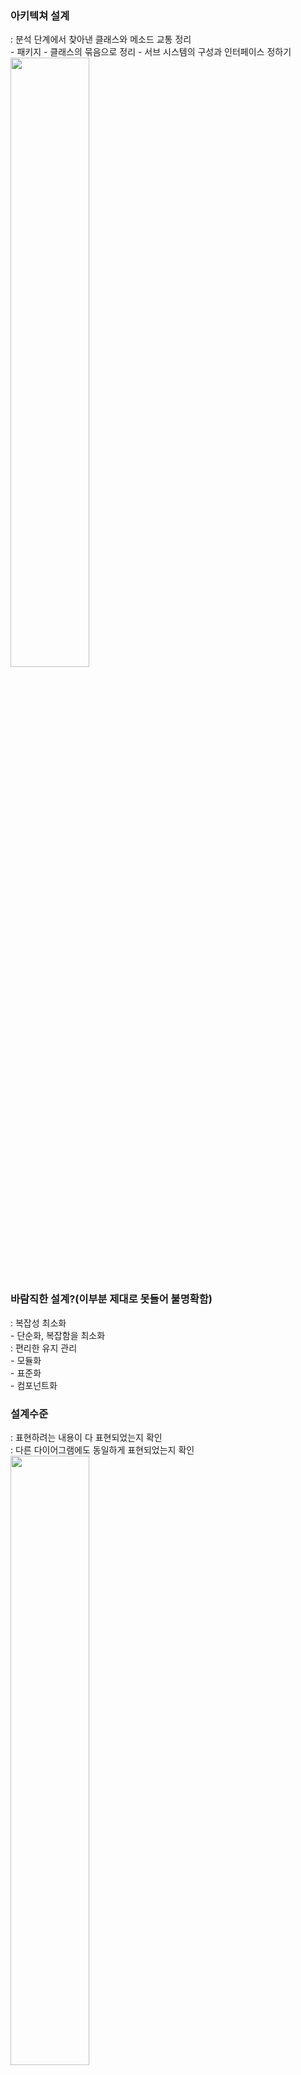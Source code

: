 ### 아키텍쳐 설계
: 분석 단계에서 찾아낸 클래스와 메소드 교통 정리  
    - 패키지 - 클래스의 묶음으로 정리
    - 서브 시스템의 구성과 인터페이스 정하기  
<img src="../image/아키텍쳐 설계.png" width = 50%>  

### 바람직한 설계?(이부분 제대로 못들어 불명확함)
: 복잡성 최소화  
    - 단순화, 복잡함을 최소화  
: 편리한 유지 관리  
    - 모듈화  
    - 표준화  
    - 컴포넌트화  
### 설계수준
: 표현하려는 내용이 다 표현되었는지 확인  
: 다른 다이어그램에도 동일하게 표현되었는지 확인  
<img src="../image/설계 수준.png" width = 50%>  

### 아키텍처 패턴
아키텍처 주요 스타일  
- 클라이언트 서버형  
- 계층형 
- 이벤트 기반 아키텍처
- MVC
- 파이프 필터
- 데이터 중심 아키텍처
- Peer-to-Peer 스타일 

### 설계목표
성능 목표  
신용도  
사용자 목표  
비용 목표  
유지보수 목표 


### 성능목표 신용도 사용자 목표 비용목포 유지보수 목표 각 정의(정의 뭔지 그대로 외우지말라? <<< 이런거 중간때 표내용 던져주고 주관식으로 나옴)
<img src= "../image/성능 목표.png" width = 100%>

<img src= "../image/비용 목표.png" width = 100%>

### 서브시스템?
응용 도메인의 복잡도를 줄이기 위하여 작은 부품인 클래스를 패키지로 그루핑하여 구조화  
설계 단계에서 솔루션을 포함하여 시스템을 분할 한 거   

### 아키텍처 유형
: 구조의 유형, 스타일  
: 시스템 분할, 전체적인 제어 흐름, 경계조건의 처리, 서브시스템 사이의 커뮤니케이션 프로토콜 유형  
: 애플리케이션, 플랫폼, 도메인에 따라 다른 유형이 적합  
: 일단 시스템이 개발된 뒤에는 잘못된 구조를 바로잡기가 쉽지 않음   
### 클라이언트 서버
: 서버는 클라이언트에게 서비스를 제공  
: 서비스의 요구  
    - 원격 호출 메커니즘  
    - CORBA나 Java RMI의 공통 객체 브로커  
: 클라이언트  
     - 사용자로부터 입력을 받아 범위를 체크  
     - 데이터베이스 트랜잭션을 구동하여 필요한 모든 데이터를 수집  
: 서버  
     - 트랜잭션을 수행  
     - 데이터의 일관성을 보장  
### P2P방식
: 클라이언트 서버 유형의 일반화  
     - 각 서브시스템이 클라이언트 또는 서버로 동작  
### 3계층(MVC), 프론트 백 데이터  
MVC  
- 모델 서브시스템 : 도메인의 지식을 저장보관  
- 뷰 서브시스템 : 사용자에게 보여줌  
- 제어 서브시스템 : 사용자와의 상호 작용을 관리  
분리하는 이유  
: 사용자 인터페이스, 즉 뷰와 제어가 도메인 지식을 나타내는 모델보다는 더 자주 변경 될 수 있기 때문  

3계층  
- 인터페이스 층  
: 윈도우, 룰 체킹, 웹 페이지 등 사용자와 관련된 경계 객체를 포함한다.  
- 응용 로직 층 
: 애플리케이션에서 요구되는 처리, 룰 체킹, 통지 등을 구현하는 제어 및 엔티티 객체를 포함한다.  
- 저장 층 
: 데이터베이스에 지속하여 저장하는 객체의 스토리지, 검색, 질의를 구현한다.  

### 설계 패턴의 기본원리
설계 패턴  
객체 설계  
    - 애플리케이션 클래스와 구현을 이어주는 클래스가 필요  
    - 좋은 설계 조각들로 구성  
위임과 상속  
    - 어떤 클래스가 다른 클래스에 메시지를 보냄으로써 오퍼레이션을 구현하는 것  
설계 패텬의 요소  
1. 이름 - 다른 패턴과 구별할 수 있는 고유한 이름  
2. 문제 - 패턴이 사용되는 상황을 설명한 문제 설명 
3. 해결책 - 협력 클래스와 인터페이스의 집합 
4. 결과 - 설정한 설계 목표에 따라 고려된 저물질과 대안들을 기술 
### 설계
요구 분석 : '무엇을 만들 것인가'를 다루는 직업  
설계 : '어떻게 실현할 것인가'를 구체적으로 결정하는 활동  
1) 기본 구조 설계 - 아키텍처 설계로 각 모듈의 역할과 인터페이스를 정의  
2) 상세 설계 - 모듈 내부의 알고리즘, 데이터를 명세화   

좋은 설계를 위해서는  
- 설계서는 요구분석명세서의 내용을 모두 포함해야 함  
- 유지보수가 용이하도록 추적이 가능해야 함  
- 변화에 쉽게 적응할 수 있어야 함  
- 시스템 변경으로 인한 영향이 최소화되도록 국지적이어야 함  
- 설계서는 읽기 쉽고 이해하기 쉽게 작성해야 함  

### 설계원리(내용 제대로 못들음)
: 시스템을 구현하기 위해 시스템을 여러 서브시스템으로 나누고 서브 시스템의 요소를 하드웨어와 소프트웨어에 할당하는 것을 시스템 설계라 한다.  
: 시스템 설계는 설계의 첫 단계로 시스템 전체의 구조를 결정하며, 구체적인 설계에 들어가기 전에 이루어진다.  
: 소프트웨어 설계는 소프트웨어에 할당된 서브시스템을 설계하는 과정이다.  
: 요구사항 분석은 응용 분야의 개념에 초점을 맞추지만, 소프트웨어 설계 단계에서는 컴퓨터의 개념으로 초점이 이동  
: 분석 단계에서 밝혀진 요구사항은 설계를 위한 골격을제공하며 설계는 그 위에 살을 붙여가는 과정  
: 요구사항을 해결하기 위해 최소한 한가지의 해결 방안은 가지고 있어야 하며, 가능하면 여러 해결 방법을 찾아내고 그들을 평가하는 것이 필요  
: 소프트웨어 설계자는 여러 해결 방법 중 수행 시간, 기억장치 및 다른 비용과 자원들을 최소화 할 수 있는 방법을 선택하게 된다.  
### 상위 설계 && 관리적 관점 2단계(상세설계 기본설계)
설계는 관리적인 관점에서 크게 두 단계로 나눌 수 있음  
첫 번째 단계 : 기본 설계 단계  
소프트웨어 시스템의 구조와 데이터를 규명하며 사용자 인터페이스를 정의함  
두 번째 단계 : 상세 설계  
각 모듈의 구체적인 알고리즘에 초점을 맞추게 됨  
기본 설계는 상위 설계라고 부르기도 함  
기본 설계에서 상세 설계로 진행하며 시스템의 추상화의 수준을 낮춤  
설계 과정이 진행될수록 명세서에 더 구체적인 내용이 추가되어 설계 과정의 최종 산출물은 시스템 구현을 위한 기초로 사용  

### 기술적 관점 4단계로 나눔 (데이터, 구조, 프로시저, 인터페이스)
설계는 기술적인 관점에서 크게 4가지 활동  
(데이터 설계, 구조 설계, 프로시져 설계, 사용자 인터페이스 설계)  
데이터 설계 : 요구사항 분석 단계의 정보 모델링에서 밝혀진 정보를 이용하여 자료 구조와 데이터베이스를 설계한다.  
구조 설계 : 기능 모델링과 동적 모델링에 나타난 결과를 이용하여 프로그램 구조상에 있는 각 구성 요소(모듈)들 사이의 관계를 기술한다.  
프로시져 설계 : 각 모듈의 내부가 구체적으로 밝혀지며 어떤 알고리즘을 사용할지 결정한다.  
사용자 인터페이스 설계 : 사용자가 시스템의 기능에 접근할 수 있도록 하는 사용자 인터페이스를 설계한다.  

### 분할 중요성
소프트웨어도 개발과 운용, 유지보수를 효과적으로 행하기 위해 구성 요소(모듈, 엔티티 등)들로 분할 된다.  
이들 요소들은 각기 서로 다른 기능을 수행하는 독립성을 가지고 있어야 한다.  
분할에서 추구하는 중요한 원칙  
" 서로 연관되어 있는 부분들은 같은 구성요소에 있어야 하며, 서로 연관성이 없는 부분들은 연관성이 없는 구성요소들에 할당되어야 한다."  

### 5가지 원리 정의 예시(단순 효율 분할계층 추상 모듈화)
효율성 : 처리 시간과 기억 공간, 사용하는 자원이 적정하고 효과적이도록 한다.  
단순성 : 유지보수성에 영향을 주는 가장 중요한 특성, 복잡한 여러 가지 요소들 교통 정리하여 단순화하거나 복잡함을 최소화 한다.  
분할, 계층화 : 다루기 쉬운 덩어리로 분리하여 계층화 한다.  
추상화 : 자세한 부분에 좌우되지 않게 컴포넌트를 정의한다.   
모듈화 : 각 모듈이 외부와의 결합이 낮고 내부 요소가 응집되도록 한다.  

### 단계적 정제  
: 하향식 설계 방법에 주로 사용되며, 기본 설계 단계에서 나타나는 프로그램의 구조에서 점차 모듈에 대한 세부 사항으로 내려가며 구체화된다.  

### 모듈화  
문제를 소프트웨어의 구성요소가 될 만한 수준으로 분할하는 과정  
소프트웨어를 작은 구성 요소, 즉 패키지 또는 클래스로 나누는 것  

### 설계의 품질? 좋은 설계
좋은 설계를 명확히 정의 내리기가 쉽지 않다.  
좋은 설계는 효율적으로 프로그램을 할 수 있게 하여 주는 설계라 할 수도 있고, 소프트웨어의 진화 문제를 잘 해결할 수 있도록 변화에 쉽게 적응할 수 있는 설계라 정의할 수 있다.  
좋은 설계가 이루어졌다고 인식되기 위해서는 설계 결과인 설계 문서는 읽기 쉽고 이해하기 쉽게 만들어져야 하며, 시스템에 변화가 주어졌을 때 그 영향은 국소화(local)되어야 한다.  
모듈은 서로 독립적이어야 하고, 각 구성 요소는 내부의 응집력이 높아야 한다. 또한 모듈들 사이의 연결을 나타내는 결합도는 최소화 되어야 한다.  

### 객체지향 설계 원리 5가지 
- 단일 책임의 원리(SRP)
: 클래스의 역할과 책임을 단일화 하여 클래스를 변경해야 할 이유를 하나로 제한  
- 개방 폐쇄의 원리(ocp)
: 변경에는 닫혀 있어야 하고, 확장에는 열려 있어야 함  
- 리스코프 교체의 원리(LSP)
: 상위 클래스의 객체는 언제나 자신의 하위 클래스의 객체로 교체할 수 있어야 한다.   
- 인터페이스 분리의 원리(ISP)
: 클라이언트는 자신이 사용하지 않는 메서드와 의존 관계를 맺으면 안된다.  
- 의존관계 역전의 원리(DIP)  
: 클라이언트는 구체 클래스가 아닌 추상 클래스(인터페이스)에 의존해야 한다.  

### 아키텍처 스타일  
일반적인 모양과 조화를 위한 스타일을 정하는 작업   
주요 스타일  
- 클라이언트 서버형
- 계층형
- 이벤트 기반 아키텍처
- MVC
- 파이프 필터
- 데이터 중심 아키텍처
- Peer-to-Peer 스타일 

### 패턴은 뭐에 쓰이나  
- 쉽게 재사용 가능
- 설계 작업이 쉬워짐 
- 설계 관련 지식이 정리됨
- 디자인을 논의하기 위한 의사소통이 쉬워짐 
- 객체지향 설계

### 행위, 구조, 생성 패턴의 정의 정도 알기  
행위 패턴  
: 메시지 교환과 관련된 것으로 객체 간의 행위나 알고리즘 등과 관련된 패턴  
구조 패턴  
: 클래스나 객체의 구성(합성)으로 더 큰 구조를 만들어야 할 때 유용한 디자인 패턴  
생성 패턴  
: 코드의 유연성을 높일 수 있고 유지관리를 쉽게 만듦  

### 클래스와 테이블의 매핑 
단순 데이터 구조를 가진 클래스는 테이블로 매핑  
객체 식별자는 기본 키  
다른 클래스의 인스턴스를 속성으로 가지고 있는 클래스는 그 클래스를 위하여 별도의 테이블을 생성  
컨테이너 클래스가 여러 객체를 포함하는 관계에 있을 때 2개의 필드를 가진 별도의 테이블을 생성  
M대 N의 관계는 별도의 테이블  
1대 1 연관은 외부 키 속성으로 구현  

### 코드 타입(상식적인 수준에서 나옴)
순차 코드 - 특정한 순서대로 숫자나 문자를 지정 (0 ,1,2)  
블록 순차 코드 - 분류를 위하여 블록화된 숫자 코드   
문자 코드 - 카테고리를 기반으로 개별 아이텀을 구별하기 위하여 문자를 사용  
유효숫자 코드 - 십진수의 자리로 개별 아이텀을 구별  
암호 코드 - 숫자로 인코딩하기 위하여 키워드 사용   
액션 코드 - 관련 아이텀에 어떤 액션이 취해질 것인지를 나타냄  

### 코드 개발 팁(상식선에서 나옴) 
코드는 간결하게  
확장을 허용하라  
코드를 안정하게 유지하라  
코드를 유일하게 만들어라  
정렬이 가능한 코드를 사용하라  
혼돈 될 코드를 피해라  
의미 있는 코드를 만들라  
단일 목적으로 코드를 사용하라  
코드의 일관성을 유지 하라  

### 사용자 인터페이스 설계(인터페이스 구현 분리?)
사용자 인터페이스 설계 : 사용자가 시스템의 기능에 접근할 수 있도록 하는 사용자 인터페이스를 설계한다.  
### 인터페이스 부분
인터페이스와 구현의 분리  
인터페이스  
공개된 메소드의 프로토타입만을 정의해 놓은 것  
공개된 메소드를 인터페이스로 따로 정의하고 이를 구현 상속  
컴포넌트의 공개 인터페이스를 컴포넌트가 어떻게 구현되는지 상세하게 나타낸 것과 분리  

### 설계 가이드라인(옳은말만 객관식??, 맞는지 틀린지 읽어보기)
1. 설계는 소프트웨어 구성 요소들(흔히 모듈이라고 부름) 사이에 효과적인 제어를 가능하게 하는 계층 구조를 가져야 한다.
2. 설계는 논리적으로 분할되어 모듈화되어야 한다. 일반적으로 기능에 의한 모듈화가 이루어지며 설계는 모듈들 사이의 계층 구조를 보여준다.  
3. 모듈들 사이, 또는 외부 환경과의 인터페이스가 최소화 되도록 설계되어야 한다. 이는 모듈 내부의 응집도는 높아야 하고, 모듈들 사이의 결합도와 인터페이스는 최소화될 수 있도록 설계되어야 함을 의미한다.  
4. 분석 과정에서 나타난 결과를 활용하여 설계가 이루어져야 한다. 설계는 요구사항 분석 과정의 연장선상에서 보여져야 하며, 요구사항을 시렿ㄴ하기 위해 분석의 결과에 살을 붙여나가는 과정이다.  
### 추상화 (상식적 << 중간때 단어 주고 뭔지 맞추는 주관식으로 나왔음)
추상화 : 시스템의 핵심 특성에 초점을 두어 하나의 큰 시스템을 분할하는 원리  
캡슐화 : 분할된 핵심 정보만을 노출  
추상화  
대상에 대하여 특정한 목적에 관련된 정보에 집중하고 나머지 정보는 무시하는 관점  

### 모듈화란? 응집도란? 의존도란?
모듈화는 시스템을 지능적으로 관리할 수 있도록 하여주며, 복잡도의 문제를 해결해준다.  
모듈화는 시스템의 유지 보수와 수정을 용이하게 하여준다.  
### 인스펙션에서 강조한거 개발자 참여자의 분리 (상식적4)
인스펙션 참여자 4번과 5번을 분리해야하는 이유(발표자랑 개발자 분리)
: 기본적으로 개발자는 이 시스템의 문제점을 회피하는 것을 알고있음
방어적일것임, 문제는 이 과정에서 그러면 안된다 때문에 발표자랑 분리해야 됨 
### 오버뷰
: 인스펙션 절차에서 선택적으로 수행하는 단계  
### 각 인스펙션 단어 의미정도?( 외우진 말라고? 주관식)
인스펙션 : 체계적으로 정의된 절차를 기반으로 결함을 발견하기 위해 훈련된 엔지니어에 의해 수행되는 산출물의 동료 검토를 의미  

계획 : 인스펙션 리더에 의해 진행되는 활동  
준비 : 인스펙션 절차의 핵심 && 배포된 검토 대상 산출물을 각 인스펙터가 개별적으로 검토하는 단계  
인스펙션 미팅 : 모든 인스펙션 역할자가 한 장소에 모여 인스펙터들이 점검한 검토 결과를 확인하는 활동
### 각 클래스 구성  
추상 클래스 : <<Abstract>> 프로토 타입 표기  

### 동적 모델링 구현  
순서(시퀀스) 다이어그램   : 메세지의 호출을 표현  
상태 다이어그램 : 상태를 표현하는 법, 상태의 변환을 메소드로 구현하는 법  
액티비티 다이어그램 : 제어흐름을 메소드에 구현하는 법  
### 액티비티 다이어그램을 코딩하는 일반적인 규칙 
액션 상태는 메소드 호출이나 일반 계산 문장으로 구현  
제어 노드는 if-then-else 문장으로 구현  
병렬 노드는 스레드로 구현  
반복 구조는 while 루프로 구현  
### 시스템 전환 방법 4가지 방법 장단점(다나온다) & 데이터 변환과 시스템 전환 정책  
데이터 변환  
: 현재 사용하는 시스템의 데이터는 새 시스템이 도입되면서 전환되어야 함  
: 존재하지 않는 데이터는 수작업으로 정보를 모아야 함  
일정  
: 변경이 많지 않은 것부터 변환  
시스템 전환 방법***    
: 새로운 시스템을 온라인으로 만들고 예전 시스템을 퇴출 시키는 과정 
변환 방법  
- 즉시 변환
장점
새 시스템의 도입 효과가 조직에 즉각적으로 발생
오래된 시스템을 고집하여 새 시스템을 약화시킬 기회를 주지 않음   
단점   
문제가 발생할 경우 돌이킬 수 없음  
만일의 사태에 대한 계획이 필요  
- 병행 운영
장  
새 시스템이 문제가 있다면 돌이킬 수 있음  
과거 시스템과 새 시스템의 비교 가능  
단  
중첩되는 기간에 고객이 두 시스템의 비용을 지불할 경우 이중 비용 지출  
두 시스템의 출력을 비교하는 비용  
사용자가 친숙한 시스템을 고집하여 새 시스템을 쓰지 않을 수도 있음  

- 파일럿 운영
장  
즉시 전환과 병행 운영의 장점을 모두 취함  
리스크 감소, 비용 적음  
단   
파일럿의 성과를 정확히 판단하지 못하면 전면적인 적용에 문제가 될 수 있음  
- 단계적 운영
장  
서브시스템 각각에 주의를 기울여야 함  
첫 단계를 잘 선택하면 투자 회수가 빠름  
각 단계를 테스트하여 완벽한 시스템이 될 수 있음  
단  
초기 단계에 문제가 발생하면 새 시스템에 대한 나쁜 소문이 날 수 있음  
최종 전환 단계까지 수익을 오래 기다릴 수 있음  
### 사용자교육 유지보수
사용자 교육  
교육 계획 : 누가 무슨 교육을 받을건지 파악  
: 세 가지 그룹(사용자, 관리자, it 스텝)을 위한 교육 주제  
유지 보수  
시스템 가동 후 수저하는 세 가지 작업 (운영, 지원, 보안)  
유지보수 비용이 시스템의 생명주기 결정  
### 단계별 유지보수 비용
<img src = "../image/단계별 유지보수 비용.png" width = 100%>  

### 유지보수 팀 구성
분석가, 시스템 관리자, 프로그래머  
### 유지 보수
: 시스템 가동 후 수정하는 세 가지 작업 (운영, 지원, 보안)  
: 유지보수 비용이 시스템의 생명주기 결정  

### 유지보수 요청 관리
수정할 필요가 있을 때 콘트롤 없이 바로 수정하는 것은 위험  
단계를 밟아 관리  
<img src="../image/유지보수 요청 관리.png" width = 50%>

### 시스템  성능관리
현재 시스템의 성능을 모니터하고 미래 성능 요구를 예측  

### 형상관리(강조했던걸로 기억)
소프트웨어 개발 주기에서 개발 단계에 시스템 요구의 변경을 관리하기 위한 프로세스  
시스템을 이루는 여러가지 파일과 구성요소를 잘 정리하고 빌드하는데 도움이 되는 도구 사용  
형성 관리 작업   
    - 시스템 버전을 추적  
    - 유지보수 작업 후 업데이트를 설치  
    - 시스템의 모든 버전이 제대로 작동하는지 확인  
### 보안 필요한거 -> 유지 보수에 뭐가 필요한지  (옳고 그른거 객관식 o )  
시스템 보안  
- 모든 컴퓨터 시스템의 필수적, 물리적, 네트워크 ,애플리케이션, 파일,사용자 보안  
물리적 보안  
컴퓨터 설치 공간의 물리적 환경  
- 원하지 않는 침입으로부터 특별히 보호되어야  
컴퓨터실 보안  
- 감금 장치, 백업 시스템, 접근 통제 - 지문 인식 시스템, 홍채 인식 시스템  
서버와 데스크톱 컴퓨터  
- 보안 잠금 장치, 키보드 해킹 방지 장치, 개봉 흔적이 남는 케이스, 파워-온 패스워드  
노트북 컴퓨터  
- 지문 인식 장치, 추적 소프트웨어  
네트워크 보안  
암호화  
- 데이터를 인코딩하여 인증없이 접근할 수 없게 하는 과정   
네트워크 트래픽 암호화  
- 공개키 암호화, 개인키는 철저히 보안 유지, 공개키로 암호화한 메시지는 사용자의 개인키로만 복호화  
개인 네트워크  
- 모든 네트워크의 트래픽을 보호하는 것은 비현실적  
- 컴퓨터를 연결하기 위하여 개인적인 네트워크를 사용  
가상 네트워크  
- 큰 그룹을 연결하기 위하여 가상 개인 네트워크 사용  
- 인증 받은 원거리 클라이언트가 특수 키 교환  
포트와 서비스  
- 포트 스캔, 서비스 공격을 거부  
방화벽  
- 로컬 네트워크나 인트라넷과 인터넷 사이에 설치한 방어선  
- 트래픽을 패스할 것인지 말 것인지를 결정하는 조건을 규칙으로 정의  
애플리케이션 보안  
- 서버의 애플리케이션과 애플리케이션에 의하여 야기도리 수 있는 보안 영향에 대하여 인지  
서비스  
- 특정한 애플리케이션이 필요 없다면 사용불능 상태로 두어 시스템의 성능과 신뢰도를 높임  
입력 검증   
- 데이터의 통일성과 품질을 안전하게 유지할 수 있는 중요한 기술  
패치와 업데이트  
- 서버나 애플리케이션의 보수하거나 취약점을 감소시키기 윟나 소프트웨어 모듈  
사용자 보안
마지막 수준
- 시스템 사용자 파악, 사용자 관련 보안 이슈 고려 
- 침입은 사용자 계정으로부터  
신원 관리  
- 정식 사용자와 시스템 컴포넌트를 파악하기 위하여 필요한 제어와 절차  
- 사용자 인증, 휴대 가능한 전사적 인증 및 제어 기술 
- 사용자 패스워드가 가장 중요  
패스워드 보호  
- 최소한의 길이와 대소문자 및 특수문자, 숫자를 혼용한 패스워드  
- 패스워드 유지 시간 제한  
### 파일보안
컴퓨터 환경 세팅, 사용자 개인 정보, 다른 민감한 데이터가 저장  

권한 지정  
파일 읽기 - 사용자가 파일 읽을 수 o
파일 쓰기 - 사용자가 파일 변경 o 
파일 실행 - 프로그램이면 사용자가 파일 실행 o 
디렉토리 읽기 - 사용자가 디렉토리에 있는 내용을 나열  o
디렉토리 쓰기 - 사용자가 디레고리에 파일을 추가 or 삭제 o 

사용자 그룹  
: 파일 권한을 그룹별로 배정  
: 맡은 책임으로 권한 결정  
### 테스트를 왜 하는지

### 블랙박스 테스트 & 화이트박스 테스트
블랙박스(명세기반) 테스트  
: 내부 경로에 대한 지식을 보지 않고 테스트 대상의 기능이나 성능을 테스트  
화이트박스(구현기반) 테스트  
: 모듈의 논리적인 구조를 체계적으로 점검 - 구조적 테스트  
테스트 과정  
1. 원시 코드를 통해 애플리케이션의 구조를 이해 - 논리 흐름도  
2. 검증 기준을 정한다.  
3. 각 경로를 구동시키는 테스트 데이터 준비    

블랙 & 화이트 차이  
: 블랙박스 시험만 가지고는 프로그램의 모든 실행문이 실제로 실행되는 지 알 수 없다. 이는 모듈이 사용하고 있는 모든 변수와 상수, 서브루틴의 실행을 포함한다.  
: 블랙박스 시험만 가지고는 부작용을 예측하기 어렵다. 모듈이 실행되어 전역 변수의 값을 변하게 하는 것도 이러한 부작용의 예이다.  

### 테스트 절차  
- 테스트 계획  
    - 테스트 목표 정의
    - 테스트 대상 및 범위 결정
    - 테스트 계획서 작성 및 검토  
    - 테스트 케이스 설계 기법 정의
    - 테스트 케이스 도출
    - 원시 데이터 작성 

- 테스트 실행 및 측정
    - 테스트 환경 구축
    - 테스트 실행 및 측정
    - 테스트 결과 분석
    - 보고서 작성 테스트 결과 
- 오류 추적 및 수정
    - 오류 수정 계획
    - 오류 수정
    - 수정된 내용 검토
- 확인 테스트
- 검증 테스트

### 정적 테스트
: 프로그램을 실행하지 않고 코드를 검토하며 오류를 찾는 방법  
### 경계값 분석  
: 동치 클래스의 경계에서 문제를 발생하는 특수한 값이 존재  
동치 클래스 경계에 있는 값을 가진 테스트 케이스는 높은 효율을 가짐   
동치클래스의 경계에 있는 값을 테스트 입력으로 선택  

### 원인과 결과 그래프
입력 조건의 조합을 체계적으로 선택하는 테스트 기법  
노드와 기호로 표시  
노드 : 원인(입력조건) , 결과(출력 조건)  

### 하향식 통합  
시스템 구조상 최상위에 있는 모듈부터 통합  
### 상향식 통합  
시스템 구조상 최하위에 있는 모듈부터 통합
### 연쇄식 통합  
특정 기능을 수행하는 모듈의 최소 단위(thread)로부터 시작  

### 프로젝트 9가지 관점 외울 필요 x 옳고 그른거 객관식으로 낼 수 o 

<img src="../image/프로젝트 관리의 9가지 관점.png" width = 50%>

### 형상 관리란  
: 소프트웨어 품질 관리 활동  
: 소프트웨어 개발의 전 단계에 걸쳐 진행됨  

### 형상 통제 위원회(CCB)  
형상 통제는 변경 요청이 발생했을 때 해당 변경에 대한 평가, 조정, 변경 승인 등의 활동을 수행하는 단계인데 CCB에서 진행. CCB가 승인한 변경 사항은 형상관리 데이터베이스에 저장 관리 됨   
주요 업무  
베이스라인 변경의 승인  
변경 요청에 대한 평가  
변경 요청의 승인 및 기각 결정  
변경 요청의 종결 처리  


### 형상관리 테스트
### 형상관리 정의(의미) 절차따라 왜 변경?
형상관리활동은 소프트웨어 개발 활동과 통합해 수행해야 함   
절차  
형상 식별  
: 형상 항목을 식별하기 위한 기준을 정의한다.  
형상 통제  
:CCB에서 진행
상태 보고  
: 형상 항목에 대한 상태를 기록하고 보고하는 활동  
형상 감사  
: 개발된 소프트웨어 제품이 승인된 제품의 명세와 정확히 일치하는지를 평가하는 활동  

### 버전은 뭐고 왜 관리해야하는지
소프트웨어에서 버전 : 개발 단계 또는 순서를 번호로 표시한 것  
왜 관리해야하는지  

여러 명이 함께 작성한 내용을 서로 공유하며 작업을 할 경우  
누군가는 이전 버전의 파일로 계속 작업을 한다면 잘못된 결과를 얻음  
요구사항이 자주 변경되는 현실에서 버전 관리가 잘 되어야만 정확한 결과를 도출 할 수 있음  

버전 관리  
릴리스 1.0 : 요구분석명세서(v1.1) - 설계서(v1.2) - 원시코드(v1.1)  
릴리스 2.0 : 요구분석명세서(v1.2) - 설계서(v1.3) - 원시코드(v1.3)  
릴리스 3.0 : 요구분석명세서(v1.3) - 설계서(v1.4) - 원시코드(v1.5)  

### 형상감사 큰개념
개발된 소프트웨어 제품이 승인된 제품의 명세와 정확히 일치하는지를 평가하는 활동  
형상 항목이 베이스라인을 통해 배포되기 직전 또는 변경을 반영한 소프트웨어 제품이 사용자에게 배포되기 전 수행  
### 리펙토링(주관식) 왜하는지
### 리팩토링  
: 외부 동작을 바꾸지 않으면서 내부 구조를 개선하는 방법  
: 소프트웨어 시스템을 변경하는 프로세스  
목적  
: 소프트웨어의 설계 사항 개선  
: 리팩토링을 수행하지 않는 소프트웨어는 유지보수를 거치면서 본래 의도했던 설계 구조가 무너짐 => 리팩토링을 통해 설계 구조 유지 가능  
: 리팩토링은 소프트웨어에 대한 가독성과 이해도를 높임  
: 리팩토링을 통해 코드 구조를 변경할 때, 버그를 찾도록 도와줌  
: 리팩토링은 코드 가독성을 높여 프로그램을 신속히 작성할 수 있음  
### 품질부분 외우려면 내용 너무 많으니 짚어준 부분만
### 각각 iso-9126모델까지 (ISO 모델의) 신뢰성 사용성 어쩌고 품질목표 11개
ISO/IEC 9126   
ISO/IEC 9126-1(품질 모델)  
: 6가지 품질 특성과 소프트웨어 품질의 품질 평가를 위한 프레임워크를 정의  
ISO/IEC 9126-2(외부 품질)  
: 개발자를 위한 표준  
: 완성된 소프트웨어의 성능, 오류발생, 사용 용이성 등이 여기에 해당  
ISO/IEC 9126-3(내부 품질)  
: 구매자를 위한 표준  
ISO/IEC 9126-4(사용 품질)  
: 사용자를 위한 표준으로 사용 품질을 정의  
9126의 품질 특성 및 하위 특성  
기능성  
: 개발된 소프트웨어가 특정 조건에서 사용될 때 개발 전에 의도했던 대로 정확하게 사용자의 요구를 만족하는 기능을 제공하는지 여부를 나타냄  
신뢰성  
: 소프트웨어를 믿고 사용할 수 있는지 여부를 나타냄  
사용성  
: 편리한 기능을 제공하는 정도를 나타냄  
효율성  
유지보수  
이식성  

### 품질 보증, 품질 관리 정의  
개발 단계 전역에 걸쳐 품질에 영향을 미치는 문제점을 조기에 발견하여 제거하는 것  
개발된 소프트웨어의 품질이 목표한 수준에 있다는 것을 보증  
프로젝트 관리, 문서화 등처럼 소프트웨어 개발 단계 전역에 걸쳐 적용되는 보호 활동  
